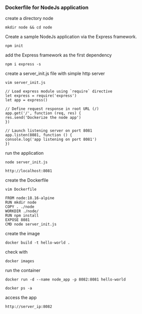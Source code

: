 ### Dockerfile for NodeJs application

create a directory node
```
mkdir node && cd node
```
Create a sample NodeJs application via the Express framework.
```
npm init
```

add the Express framework as the first dependency
```
npm i express -s
```
create a server_init.js file with simple http server
```
vim server_init.js
```
```
// Load express module using `require` directive
let express = require('express')
let app = express()

// Define request response in root URL (/)
app.get('/', function (req, res) {
res.send('Dockerize the node app')
})

// Launch listening server on port 8081
app.listen(8081, function () {
console.log('app listening on port 8081')
})
```
run the application
```
node server_init.js
```
```
http://localhost:8081
```
create the Dockerfile
```
vim Dockerfile
```
```
FROM node:18.16-alpine
RUN mkdir node
COPY . ./node
WORKDIR ./node/
RUN npm install
EXPOSE 8081
CMD node server_init.js
```
create the image
```
docker build -t hello-world .
```
check with
```
docker images
```
run the container
```
docker run -d --name node_app -p 8082:8081 hello-world
```
```
docker ps -a
```
access the app
```
http://server_ip:8082
```



